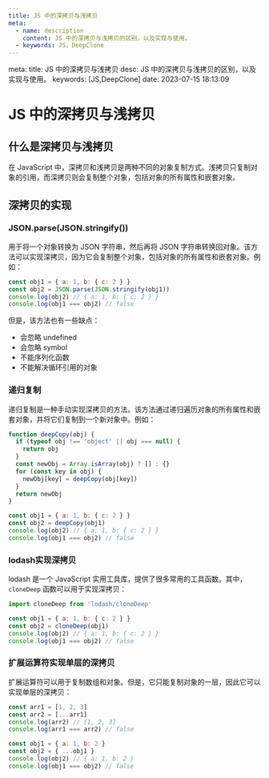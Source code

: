 ```yaml
---
title: JS 中的深拷贝与浅拷贝
meta:
  - name: description
    content: JS 中的深拷贝与浅拷贝的区别，以及实现与使用。
  - keywords: JS，DeepClone
---
```


<route lang="yaml">
meta:
  title: JS 中的深拷贝与浅拷贝
  desc: JS 中的深拷贝与浅拷贝的区别，以及实现与使用。
  keywords: [JS,DeepClone]
  date: 2023-07-15 18:13:09
</route>

# JS 中的深拷贝与浅拷贝

## 什么是深拷贝与浅拷贝

在 JavaScript 中，深拷贝和浅拷贝是两种不同的对象复制方式。浅拷贝只复制对象的引用，而深拷贝则会复制整个对象，包括对象的所有属性和嵌套对象。


## 深拷贝的实现

### JSON.parse(JSON.stringify())

用于将一个对象转换为 JSON 字符串，然后再将 JSON 字符串转换回对象。该方法可以实现深拷贝，因为它会复制整个对象，包括对象的所有属性和嵌套对象。例如：

```js
const obj1 = { a: 1, b: { c: 2 } }
const obj2 = JSON.parse(JSON.stringify(obj1))
console.log(obj2) // { a: 1, b: { c: 2 } }
console.log(obj1 === obj2) // false
```

但是，该方法也有一些缺点：

- 会忽略 undefined
- 会忽略 symbol
- 不能序列化函数
- 不能解决循环引用的对象

### 递归复制

递归复制是一种手动实现深拷贝的方法。该方法通过递归遍历对象的所有属性和嵌套对象，并将它们复制到一个新对象中。例如：

```js
function deepCopy(obj) {
  if (typeof obj !== 'object' || obj === null) {
    return obj
  }
  const newObj = Array.isArray(obj) ? [] : {}
  for (const key in obj) {
    newObj[key] = deepCopy(obj[key])
  }
  return newObj
}

const obj1 = { a: 1, b: { c: 2 } }
const obj2 = deepCopy(obj1)
console.log(obj2) // { a: 1, b: { c: 2 } }
console.log(obj1 === obj2) // false
```

### lodash实现深拷贝

lodash 是一个 JavaScript 实用工具库，提供了很多常用的工具函数。其中，`cloneDeep` 函数可以用于实现深拷贝：

```js
import cloneDeep from 'lodash/cloneDeep'

const obj1 = { a: 1, b: { c: 2 } }
const obj2 = cloneDeep(obj1)
console.log(obj2) // { a: 1, b: { c: 2 } }
console.log(obj1 === obj2) // false
```

### 扩展运算符实现单层的深拷贝

扩展运算符可以用于复制数组和对象。但是，它只能复制对象的一层，因此它可以实现单层的深拷贝：

```js
const arr1 = [1, 2, 3]
const arr2 = [...arr1]
console.log(arr2) // [1, 2, 3]
console.log(arr1 === arr2) // false

const obj1 = { a: 1, b: 2 }
const obj2 = { ...obj1 }
console.log(obj2) // { a: 1, b: 2 }
console.log(obj1 === obj2) // false
```
